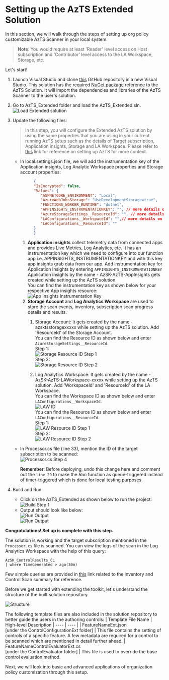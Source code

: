 # Setting up the AzTS Extended Solution

In this section, we will walk through the steps of setting up org policy customizable AzTS Scanner in your local system.

> **Note**: You would require at least 'Reader' level access on Host subscription and 'Contributor' level access to the LA Workspace, Storage, etc.

Let's start!

<!-- TODO: Change the branch below going forward -->
1. Launch Visual Studio and clone [this](https://github.com/azsk/AzTS-Samples/tree/Extended_AzTS) GitHub repository in a new Visual Studio. This solution has the required [NuGet package](https://www.nuget.org/packages/Microsoft.AzTS.Azure.Scanner/) reference to the AzTS Solution. It will import the dependencies and libraries of the AzTS Scanner to the user's solution.
2. Go to AzTS_Extended folder and load the AzTS_Extended.sln. <br />
![Load Extended solution](../../Images/06_OrgPolicy_Setup_Step2.png)

3. Update the following files:
   > In this step, you will configure the Extended AzTS solution by using the same properties that you are using in your current running AzTS setup such as the details of Target subscription, Application insights, Storage and LA Workspace. Please refer to [this](https://github.com/azsk/AzTS-docs/tree/main/01-Setup%20and%20getting%20started) link for reference on setting up AzTS for more context.
    * In local.settings.json file, we will add the instrumentation key of the Application insights, Log Analytic Workspace properties and Storage account properties:
         ```JSON
               {
               "IsEncrypted": false,
               "Values": {
                  "ASPNETCORE_ENVIRONMENT": "Local",
                  "AzureWebJobsStorage": "UseDevelopmentStorage=true",
                  "FUNCTIONS_WORKER_RUNTIME": "dotnet",
                  "APPINSIGHTS_INSTRUMENTATIONKEY": "", // more details on App insights instrumentation key can be found below.
                  "AzureStorageSettings__ResourceId": "", // more details on Storage Settings can be found below.
                  "LAConfigurations__WorkspaceId": "",// more details on LA Configurations can be found below.
                  "LAConfigurations__ResourceId": ""
               }
               } 
         ```
        <!-- [TODO] Make LA and Storage details options -->
      1. **Application insights** collect telemetry data from connected apps and provides Live Metrics, Log Analytics, etc. It has an instrumentation key which we need to configure into our function app i.e. APPINSIGHTS_INSTRUMENTATIONKEY and with this key app insights grab data from our app. Add instrumentation key for Application Insights by entering `APPINSIGHTS_INSTRUMENTATIONKEY`
         <br />Application insights by the name - AzSK-AzTS-AppInsights gets created while setting up the AzTS solution. 
         <br />You can find the instrumentation key as shown below for your respective App insights resource:<br />
         ![App Insights Instrumentation Key](../../Images/06_OrgPolicy_Setup_Step3_AppInsights.png)
      2. **Storage Account** and **Log Analytics Workspace** are used to store the scan events, inventory, subscription scan progress details and results.
	       1. Storage Account: It gets created by the name - azsktsstoragexxxxx while setting up the AzTS solution. Add 'ResourceId' of the Storage Account. 
               <br />You can find the Resource ID as shown below and enter `AzureStorageSettings__ResourceId`.<br />
               Step 1:<br />
               ![Storage Resource ID Step 1](../../Images/06_OrgPolicy_Setup_Step3_StorageRID1.png)
               <br />Step 2:<br />
               ![Storage Resource ID Step 2](../../Images/06_OrgPolicy_Setup_Step3_StorageRID2.png)

		    2. Log Analytics Workspace: It gets created by the name - AzSK-AzTS-LAWorkspace-xxxxx while setting up the AzTS solution. Add 'WorkspaceId' and 'ResourceId' of the LA Workspace. 
               <br />You can find the Workspace ID as shown below and enter `LAConfigurations__WorkspaceId`.<br />
               ![LAW ID ](../../Images/06_OrgPolicy_Setup_Step3_LAWID1.png)
               <br />You can find the Resource ID as shown below and enter `LAConfigurations__ResourceId`.<br />
               Step 1:<br />
               ![LAW Resource ID Step 1](../../Images/06_OrgPolicy_Setup_Step3_LARID1.png)
               <br />Step 2:<br />
               ![LAW Resource ID Step 2](../../Images/06_OrgPolicy_Setup_Step3_LARID2.png)
    * In Processor.cs file (line 33), mention the ID of the target subscription to be scanned:<br />
               ![Processor.cs Step 4](../../Images/06_OrgPolicy_Setup_Step4.png)

      **Remember**: Before deploying, undo this change here and comment out the `line 29` to make the *Run* function as queue-triggered instead of timer-triggered which is done for local testing purposes. 

4. Build and Run
   - Click on the AzTS_Extended as shown below to run the project: <br />
      ![Build Step 1](../../Images/06_OrgPolicy_Setup_BuildStep.png)<br/>
   - Output should look like below:<br/>
      ![Run Output](../../Images/06_OrgPolicy_Setup_RunStep1.png)<br />
      ![Run Output](../../Images/06_OrgPolicy_Setup_RunStep2.png)
   
<b>Congratulations! Set up is complete with this step.</b>

The solution is working and the target subscription mentioned in the `Processor.cs` file is scanned. You can view the logs of the scan in the Log Analytics Workspace with the help of this query: 

``` KQL
AzSK_ControlResults_CL
| where TimeGenerated > ago(30m)
```
Few simple queries are provided in [this](https://github.com/azsk/AzTS-docs/tree/main/01-Setup%20and%20getting%20started#4-log-analytics-visualization) link related to the inventory and Control Scan summary for reference. 

Before we get started with extending the toolkit, let's understand the structure of the built solution repository. 

   ![Structure](../../Images/06_OrgPolicy_Setup_Structure.png)

<!-- TODO : Add details about the structure -->

The following template files are also included in the solution repository to better guide the users in the authoring controls:
| Template File Name | High-level Description 
| ---- | ---- | 
| FeatureNameExt.json <br> [under the ControlConfigurationExt folder] | This file contains the setting of controls of a specific feature. A few metadata are required for a control to be scanned which are mentioned in detail further ahead.
| FeatureNameControlEvaluatorExt.cs <br> [under the ControlEvaluator folder] | This file is used to override the base control evaluation method.

Next, we will look into basic and advanced applications of organization policy customization through this setup.
